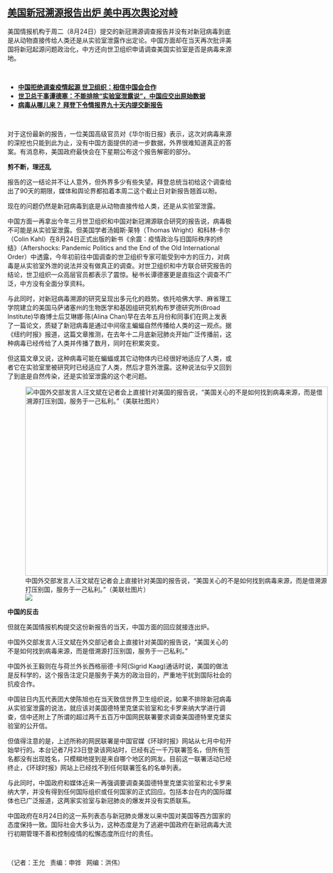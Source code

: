 <!--1629915567000-->
[美国新冠溯源报告出炉 美中再次舆论对峙](https://www.rfa.org/mandarin/yataibaodao/huanjing/wy2-08252021110637.html)
------

<p></p><p>美国情报机构于周二（8月24日）提交的新冠溯源调查报告并没有对新冠病毒到底是从动物直接传给人类还是从实验室泄露作出定论。中国方面却在当天再次批评美国将新冠起源问题政治化，中方还向世卫组织申请调查美国实验室是否是病毒来源地。</p><p><br/></p><ul><li><a href="https://www.rfa.org/mandarin/yataibaodao/huanjing/cl-08192021141148.html"><strong>中国拒绝调查疫情起源 世卫组织：相信中国会合作</strong></a></li><li><strong><a href="https://www.rfa.org/mandarin/yataibaodao/huanjing/xx-07152021101204.html">世卫总干事谭德塞：不能排除“实验室泄露说”，中国应交出原始数据</a></strong></li><li><strong><a href="https://www.rfa.org/mandarin/yataibaodao/huanjing/cm-05262021101200.html">病毒从哪儿来？ 拜登下令情报界九十天内提交新报告</a></strong></li></ul><p><br/></p><p>对于这份最新的报告，一位美国高级官员对《华尔街日报》表示，这次对病毒来源的深挖也只能到此为止，没有中国方面提供的进一步数据，外界很难知道真正的答案。有消息称，美国政府最快会在下星期公布这个报告解密的部分。</p><p><strong>剪不断，理还乱</strong></p><p>报告的这一结论并不让人意外，但外界多少有些失望。拜登总统当初给这个调查给出了90天的期限，媒体和舆论界都掐着本周二这个截止日对新报告翘首以盼。</p><p>现在的问题仍然是新冠病毒到底是从动物直接传给人类，还是从实验室泄露。</p><p>中国方面一再拿出今年三月世卫组织和中国对新冠溯源联合研究的报告说，病毒极不可能是从实验室泄露。但美国学者汤姆斯·莱特（Thomas Wright）和科林·卡尔（Colin Kahl）在8月24日正式出版的新书《余震：疫情政治与旧国际秩序的终结》（Aftershocks: Pandemic Politics and the End of the Old International Order）中透露，今年初前往中国调查的世卫组织专家可能受到中方的压力，对病毒是从实验室外泄的说法并没有做真正的调查。对世卫组织和中方联合研究报告的结论，世卫组织一众高层官员都表示了震惊。秘书长谭德塞更是直指这个调查不广泛，中方没有全面分享资料。</p><p>与此同时，对新冠病毒溯源的研究呈现出多元化的趋势。依托哈佛大学、麻省理工学院建立的美国马萨诸塞州的生物医学和基因组研究机构布罗德研究所(Broad Institute)华裔博士后艾琳娜·陈(Alina Chan)早在去年五月份和同事们在网上发表了一篇论文，质疑了新冠病毒是通过中间宿主蝙蝠自然传播给人类的这一观点。据《纽约时报》报道，这篇文章推测，在去年十二月底新冠肺炎开始广泛传播前，这种病毒已经传给了人类并传播了数月，同时在积累突变。</p><p>但这篇文章又说，这种病毒可能在蝙蝠或其它动物体内已经很好地适应了人类，或者它在实验室里被研究时已经适应了人类，然后才意外泄露。这种说法似乎又回到了到底是自然传染，还是实验室泄露的这个老问题。</p><p><figure class="image-richtext image-inline captioned" style="width:680px;"><img alt="中国外交部发言人汪文斌在记者会上直接针对美国的报告说，“美国关心的不是如何找到病毒来源，而是借溯源打压别国，服务于一己私利。”（美联社图片）" height="425" src="https://www.rfa.org/mandarin/yataibaodao/huanjing/wy2-08252021110637.html/wy0825z.jpg/@@images/13860f87-8e1a-4df2-aab9-64bf0c012814.jpeg" title="wy0825z.jpg" width="680"/><figcaption class="image-caption">中国外交部发言人汪文斌在记者会上直接针对美国的报告说，“美国关心的不是如何找到病毒来源，而是借溯源打压别国，服务于一己私利。”（美联社图片）</figcaption><small></small><div id="zoomattribute"><a data-caption="中国外交部发言人汪文斌在记者会上直接针对美国的报告说，“美国关心的不是如何找到病毒来源，而是借溯源打压别国，服务于一己私利。”（美联社图片）" data-fancybox="" href="https://www.rfa.org/mandarin/yataibaodao/huanjing/wy2-08252021110637.html/wy0825z.jpg" id="single_image" title="中国外交部发言人汪文斌在记者会上直接针对美国的报告说，“美国关心的不是如何找到病毒来源，而是借溯源打压别国，服务于一己私利。”（美联社图片）"><img src="/++plone++rfa-resources/img/icon-zoom.png"/></a></div></figure></p><p><strong>中国的反击</strong></p><p>但就在美国情报机构提交这份新报告的当天，中国方面的回应就接连出炉。</p><p>中国外交部发言人汪文斌在外交部记者会上直接针对美国的报告说，“美国关心的不是如何找到病毒来源，而是借溯源打压别国，服务于一己私利。”</p><p>中国外长王毅则在与荷兰外长西格丽德·卡阿(Sigrid Kaag)通话时说，美国的做法是反科学的，这个报告注定只是服务于美方的政治目的，严重地干扰到国际社会的抗疫合作。</p><p>中国驻日内瓦代表团大使陈旭也在当天致信世界卫生组织说，如果不排除新冠病毒从实验室泄露的说法，就应该对美国德特里克堡实验室和北卡罗来纳大学进行调查，信中还附上了所谓的超过两千五百万中国网民联署要求调查美国德特里克堡实验室的公开信。</p><p>但值得注意的是，上述所称的网民联署是中国官媒《环球时报》网站从七月中旬开始举行的。本台记者7月23日登录该网站时，已经有近一千万联署签名，但所有签名都没有出现姓名，只模糊地提到是来自哪个地区的网友。目前这一联署活动已经终止，《环球时报》网站上已经找不到任何联署签名的名单列表。</p><p>与此同时，中国政府和媒体近来一再强调要调查美国德特里克堡实验室和北卡罗来纳大学，并没有得到任何国际组织或任何国家的正式回应。包括本台在内的国际媒体也已广泛报道，这两家实验室与新冠肺炎的爆发并没有实质联系。</p><p>中国政府在8月24日的这一系列表态与新冠肺炎爆发以来中国对美国等西方国家的态度保持一致。国际社会大多认为，这种态度是为了逃避中国政府在新冠病毒大流行初期管理不善和控制疫情的松懈态度所应付的责任。</p><p><br/></p><p>（记者：王允   责编：申铧   网编：洪伟）</p>
